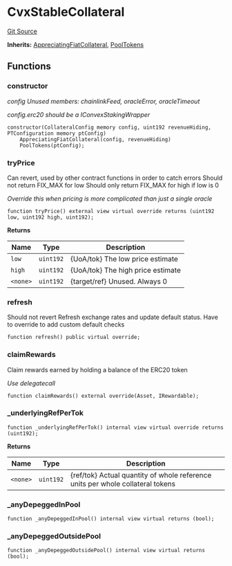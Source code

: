 # CvxStableCollateral
[Git Source](https://github.com/larrythecucumber321/protocol/blob/3222eb21fbb20ddd3d3fa2233072dfa96ea3e340/contracts/plugins/assets/convex/CvxStableCollateral.sol)

**Inherits:**
[AppreciatingFiatCollateral](/src/contracts/plugins/assets/AppreciatingFiatCollateral.sol/abstract.AppreciatingFiatCollateral.md), [PoolTokens](/src/contracts/plugins/assets/convex/PoolTokens.sol/contract.PoolTokens.md)


## Functions
### constructor

*config Unused members: chainlinkFeed, oracleError, oracleTimeout*

*config.erc20 should be a IConvexStakingWrapper*


```solidity
constructor(CollateralConfig memory config, uint192 revenueHiding, PTConfiguration memory ptConfig)
    AppreciatingFiatCollateral(config, revenueHiding)
    PoolTokens(ptConfig);
```

### tryPrice

Can revert, used by other contract functions in order to catch errors
Should not return FIX_MAX for low
Should only return FIX_MAX for high if low is 0

*Override this when pricing is more complicated than just a single oracle*


```solidity
function tryPrice() external view virtual override returns (uint192 low, uint192 high, uint192);
```
**Returns**

|Name|Type|Description|
|----|----|-----------|
|`low`|`uint192`|{UoA/tok} The low price estimate|
|`high`|`uint192`|{UoA/tok} The high price estimate|
|`<none>`|`uint192`|{target/ref} Unused. Always 0|


### refresh

Should not revert
Refresh exchange rates and update default status.
Have to override to add custom default checks


```solidity
function refresh() public virtual override;
```

### claimRewards

Claim rewards earned by holding a balance of the ERC20 token

*Use delegatecall*


```solidity
function claimRewards() external override(Asset, IRewardable);
```

### _underlyingRefPerTok


```solidity
function _underlyingRefPerTok() internal view virtual override returns (uint192);
```
**Returns**

|Name|Type|Description|
|----|----|-----------|
|`<none>`|`uint192`|{ref/tok} Actual quantity of whole reference units per whole collateral tokens|


### _anyDepeggedInPool


```solidity
function _anyDepeggedInPool() internal view virtual returns (bool);
```

### _anyDepeggedOutsidePool


```solidity
function _anyDepeggedOutsidePool() internal view virtual returns (bool);
```

